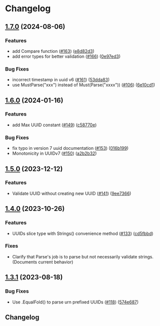 # Changelog

## [1.7.0](https://github.com/google/uuid/compare/v1.6.0...v1.7.0) (2024-08-06)


### Features

* add Compare function ([#163](https://github.com/google/uuid/issues/163)) ([e8d82d3](https://github.com/google/uuid/commit/e8d82d30a3eb641530570da83295395651911778))
* add error types for better validation ([#166](https://github.com/google/uuid/issues/166)) ([0e97ed3](https://github.com/google/uuid/commit/0e97ed3b537927cb4afea366bc4cc36f6eb37e75))


### Bug Fixes

* incorrect timestamp in uuid v6 ([#161](https://github.com/google/uuid/issues/161)) ([53dda83](https://github.com/google/uuid/commit/53dda83ebe99c23d0e66c2472abdbf178097c3b8))
* use MustParse("xxx") instead of Must(Parse("xxxx")) ([#106](https://github.com/google/uuid/issues/106)) ([6e10cd1](https://github.com/google/uuid/commit/6e10cd1027e225e3ad7bfcc13c896abd165b02ef))

## [1.6.0](https://github.com/google/uuid/compare/v1.5.0...v1.6.0) (2024-01-16)


### Features

* add Max UUID constant ([#149](https://github.com/google/uuid/issues/149)) ([c58770e](https://github.com/google/uuid/commit/c58770eb495f55fe2ced6284f93c5158a62e53e3))


### Bug Fixes

* fix typo in version 7 uuid documentation ([#153](https://github.com/google/uuid/issues/153)) ([016b199](https://github.com/google/uuid/commit/016b199544692f745ffc8867b914129ecb47ef06))
* Monotonicity in UUIDv7 ([#150](https://github.com/google/uuid/issues/150)) ([a2b2b32](https://github.com/google/uuid/commit/a2b2b32373ff0b1a312b7fdf6d38a977099698a6))

## [1.5.0](https://github.com/google/uuid/compare/v1.4.0...v1.5.0) (2023-12-12)


### Features

* Validate UUID without creating new UUID ([#141](https://github.com/google/uuid/issues/141)) ([9ee7366](https://github.com/google/uuid/commit/9ee7366e66c9ad96bab89139418a713dc584ae29))

## [1.4.0](https://github.com/google/uuid/compare/v1.3.1...v1.4.0) (2023-10-26)


### Features

* UUIDs slice type with Strings() convenience method ([#133](https://github.com/google/uuid/issues/133)) ([cd5fbbd](https://github.com/google/uuid/commit/cd5fbbdd02f3e3467ac18940e07e062be1f864b4))

### Fixes

* Clarify that Parse's job is to parse but not necessarily validate strings. (Documents current behavior)

## [1.3.1](https://github.com/google/uuid/compare/v1.3.0...v1.3.1) (2023-08-18)


### Bug Fixes

* Use .EqualFold() to parse urn prefixed UUIDs ([#118](https://github.com/google/uuid/issues/118)) ([574e687](https://github.com/google/uuid/commit/574e6874943741fb99d41764c705173ada5293f0))

## Changelog
